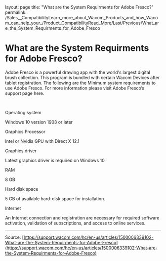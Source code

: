 layout: page
title: "What are the System Requirments for Adobe Fresco?"
permalink: /Sales__CompatibilityLearn_more_about_Wacom_Products_and_how_Wacom_can_help_your_/Product_CompatibilityRead_More/Last/Previous/What_are_the_System_Requirments_for_Adobe_Fresco

# What are the System Requirments for Adobe Fresco?

Adobe Fresco is a powerful drawing app with the world's largest digital brush collection. This program is bundled with certain Wacom Devices after tablet registration. The following are the Minimum system requirements to use Adobe Fresco. For more information please visit Adobe Fresco’s support page here.


 






Operating system




Windows 10 version 1903 or later






Graphics Processor




Intel or Nvidia GPU with Direct X 12.1






Graphics driver




Latest graphics driver is required on Windows 10






RAM




8 GB 






Hard disk space




5 GB of available hard-disk space for installation.






Internet




An Internet connection and registration are necessary for required software activation, validation of subscriptions, and access to online services.

---
Source: [https://support.wacom.com/hc/en-us/articles/1500006339102-What-are-the-System-Requirments-for-Adobe-Fresco](https://support.wacom.com/hc/en-us/articles/1500006339102-What-are-the-System-Requirments-for-Adobe-Fresco)
